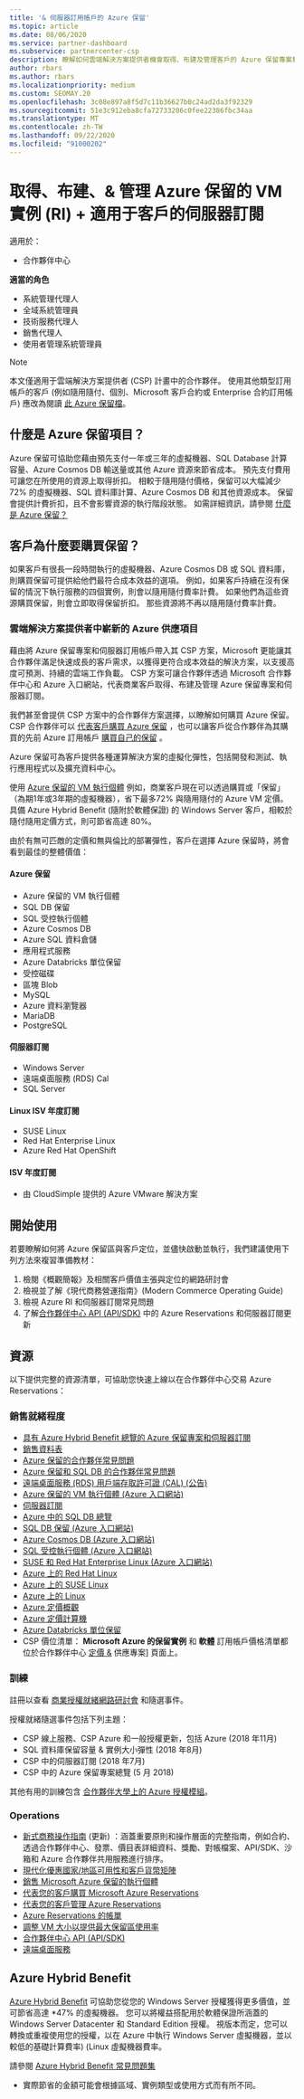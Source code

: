 ```yaml
---
title: '& 伺服器訂用帳戶的 Azure 保留'
ms.topic: article
ms.date: 08/06/2020
ms.service: partner-dashboard
ms.subservice: partnercenter-csp
description: 瞭解如何雲端解決方案提供者機會取得、布建及管理客戶的 Azure 保留專案和伺服器訂閱。
author: rbars
ms.author: rbars
ms.localizationpriority: medium
ms.custom: SEOMAY.20
ms.openlocfilehash: 3c08e897a8f5d7c11b36627b0c24ad2da3f92329
ms.sourcegitcommit: 51e3c912eba8cfa72733206c0fee22386fbc34aa
ms.translationtype: MT
ms.contentlocale: zh-TW
ms.lasthandoff: 09/22/2020
ms.locfileid: "91000202"
---
```

# <a name="acquire-provision--manage-azure-reserved-vm-instances-ri--server-subscriptions-for-customers"></a>取得、布建、& 管理 Azure 保留的 VM 實例 (RI) + 適用于客戶的伺服器訂閱

適用於：

- 合作夥伴中心

**適當的角色**

- 系統管理代理人
- 全域系統管理員
- 技術服務代理人
- 銷售代理人
- 使用者管理系統管理員

> [!NOTE]
> 本文僅適用于雲端解決方案提供者 (CSP) 計畫中的合作夥伴。 使用其他類型訂用帳戶的客戶 (例如隨用隨付、個別、Microsoft 客戶合約或 Enterprise 合約訂用帳戶) 應改為閱讀 [此 Azure 保留檔](/azure/cost-management-billing/reservations)。


## <a name="what-are-azure-reservations"></a>什麼是 Azure 保留項目？

Azure 保留可協助您藉由預先支付一年或三年的虛擬機器、SQL Database 計算容量、Azure Cosmos DB 輸送量或其他 Azure 資源來節省成本。 預先支付費用可讓您在所使用的資源上取得折扣。 相較于隨用隨付價格，保留可以大幅減少72% 的虛擬機器、SQL 資料庫計算、Azure Cosmos DB 和其他資源成本。 保留會提供計費折扣，且不會影響資源的執行階段狀態。 如需詳細資訊，請參閱 [什麼是 Azure 保留？](/azure/billing/billing-save-compute-costs-reservations)

## <a name="why-should-customers-buy-a-reservation"></a>客戶為什麼要購買保留？

如果客戶有很長一段時間執行的虛擬機器、Azure Cosmos DB 或 SQL 資料庫，則購買保留可提供給他們最符合成本效益的選項。 例如，如果客戶持續在沒有保留的情況下執行服務的四個實例，則會以隨用隨付費率計費。 如果他們為這些資源購買保留，則會立即取得保留折扣。 那些資源將不再以隨用隨付費率計費。

### <a name="compelling-new-azure-offer-in-csp"></a>雲端解決方案提供者中嶄新的 Azure 供應項目

藉由將 Azure 保留專案和伺服器訂用帳戶帶入其 CSP 方案，Microsoft 更能讓其合作夥伴滿足快速成長的客戶需求，以獲得更符合成本效益的解決方案，以支援高度可預測、持續的雲端工作負載。 CSP 方案可讓合作夥伴透過 Microsoft 合作夥伴中心和 Azure 入口網站，代表商業客戶取得、布建及管理 Azure 保留專案和伺服器訂閱。

我們甚至會提供 CSP 方案中的合作夥伴方案選擇，以瞭解如何購買 Azure 保留。 CSP 合作夥伴可以 [代表客戶購買 Azure 保留](azure-reservations-buying.md) ，也可以讓客戶從合作夥伴為其購買的先前 Azure 訂用帳戶 [購買自己的保留](give-customers-permission.md) 。

Azure 保留可為客戶提供各種運算解決方案的虛擬化彈性，包括開發和測試、執行應用程式以及擴充資料中心。

使用 [Azure 保留的 VM 執行個體](https://azure.microsoft.com/pricing/reserved-vm-instances/) 例如，商業客戶現在可以透過購買或「保留」（為期1年或3年期的虛擬機器），省下最多72% 與隨用隨付的 Azure VM 定價。 具備 Azure Hybrid Benefit (隨附於軟體保證) 的 Windows Server 客戶，相較於隨付隨用定價方式，則可節省高達 80%。

由於有無可匹敵的定價和無與倫比的部署彈性，客戶在選擇 Azure 保留時，將會看到最佳的整體價值：

#### <a name="azure-reservations"></a>Azure 保留

- Azure 保留的 VM 執行個體
- SQL DB 保留
- SQL 受控執行個體
- Azure Cosmos DB
- Azure SQL 資料倉儲
- 應用程式服務
- Azure Databricks 單位保留
- 受控磁碟
- 區塊 Blob
- MySQL
- Azure 資料瀏覽器
- MariaDB
- PostgreSQL

#### <a name="server-subscriptions"></a>伺服器訂閱

- Windows Server
- 遠端桌面服務 (RDS) Cal
- SQL Server

#### <a name="linux-isv-annual-subscriptions"></a>Linux ISV 年度訂閱

- SUSE Linux
- Red Hat Enterprise Linux
- Azure Red Hat OpenShift

#### <a name="isv-annual-subscriptions"></a>ISV 年度訂閱

- 由 CloudSimple 提供的 Azure VMware 解決方案

## <a name="getting-started"></a>開始使用

若要瞭解如何將 Azure 保留區與客戶定位，並儘快啟動並執行，我們建議使用下列方法來複習準備教材：

1. 檢閱《概觀簡報》及相關客戶價值主張與定位的網路研討會
2. 檢視並了解《現代商務營運指南》(Modern Commerce Operating Guide)
3. 檢視 Azure RI 和伺服器訂閱常見問題
4. 了解[合作夥伴中心 API (API/SDK)](/partner-center/develop/purchase-azure-reserved-vm-instances) 中的 Azure Reservations 和伺服器訂閱更新

## <a name="resources"></a>資源

以下提供完整的資源清單，可協助您快速上線以在合作夥伴中心交易 Azure Reservations：

### <a name="sales-readiness"></a>銷售就緒程度

- [具有 Azure Hybrid Benefit 總覽的 Azure 保留專案和伺服器訂閱](https://assetsprod.microsoft.com/Azure-reservations-and-server-subscriptions-with-azure-hybrid-benefit.pptx)
- [銷售資料表](https://assetsprod.microsoft.com/mpn/Azure-RI-Sales-Sheet-CSP.pdf)
- [Azure 保留的合作夥伴常見問題](https://assetsprod.microsoft.com/Partner-faq-for-azure-reservations.docx)
- [Azure 保留和 SQL DB 的合作夥伴常見問題](https://assetsprod.microsoft.com/Partner-faq-for-azure-reservations-sql-db.docx)
- [遠端桌面服務 (RDS) 用戶端存取許可證 (CAL)  (公告) ](https://cloudblogs.microsoft.com/windowsserver/2018/10/03/remote-desktop-services-2019-generally-available-with-windows-server-2019/)
- [Azure 保留的 VM 執行個體 (Azure 入口網站) ](/azure/virtual-machines/windows/prepay-reserved-vm-instances)
- [伺服器訂閱](csp-software-subscriptions.md)
- [Azure 中的 SQL DB 總覽](https://assetsprod.microsoft.com/Sql-db-in-azure-overview.pptx)
- [SQL DB 保留 (Azure 入口網站) ](/azure/sql-database/sql-database-reserved-capacity)
- [Azure Cosmos DB (Azure 入口網站) ](/azure/cosmos-db/cosmos-db-reserved-capacity)
- [SQL 受控執行個體 (Azure 入口網站) ](/azure/sql-database/sql-database-managed-instance)
- [SUSE 和 Red Hat Enterprise Linux (Azure 入口網站) ](/azure/virtual-machines/linux/prepay-suse-software-charges)
- [Azure 上的 Red Hat Linux](https://azure.com/redhat)
- [Azure 上的 SUSE Linux](https://azure.microsoft.com/overview/linux-on-azure/suse/)
- [Azure 上的 Linux](https://azure.microsoft.com/overview/linux-on-azure/)
- [Azure 定價概觀](https://azure.microsoft.com/pricing/)
- [Azure 定價計算機](https://azure.microsoft.com/pricing/calculator)
- [Azure Databricks 單位保留](/azure/billing/billing-prepay-databricks-reserved-capacity)
- CSP 價位清單： **Microsoft Azure 的保留實例** 和 **軟體** 訂用帳戶價格清單都位於合作夥伴中心 [定價 &](https://partner.microsoft.com/pcv/sales) 供應專案] 頁面上。

### <a name="training"></a>訓練

註冊以查看 [商業授權就緒網路研討會](https://commercial-licensing.eventbuilder.com/FY2019_ALL) 和隨選事件。

授權就緒隨選事件包括下列主題：

- CSP 線上服務、CSP Azure 和一般授權更新，包括 Azure (2018 年11月) 
- SQL 資料庫保留容量 & 實例大小彈性 (2018 年8月) 
- CSP 中的伺服器訂閱 (2018 年7月) 
- CSP 中的 Azure 保留專案總覽 (5 月 2018) 

其他有用的訓練包含 [合作夥伴大學上的 Azure 授權模組](https://aka.ms/azure_partner_licensing)。

### <a name="operations"></a>Operations

- [新式商務操作指南](https://assetsprod.microsoft.com/mpn/Partner-Center-Modern-Commerce-Operating-Guide.docx) (更新) ：涵蓋重要原則和操作層面的完整指南，例如合約、透過合作夥伴中心、發票、價目表詳細資料、獎勵、對帳檔案、API/SDK、沙箱和 Azure 合作夥伴共用服務進行排序。
- [現代化優惠國家/地區可用性和客戶貨幣矩陣](https://assetsprod.microsoft.com/modern-offers-country-currency-availability.xlsx)
- [銷售 Microsoft Azure 保留的執行個體](azure-reservations.md)
- [代表您的客戶購買 Microsoft Azure Reservations](azure-reservations-buying.md)
- [代表您的客戶管理 Azure Reservations](azure-reservations-manage.md)
- [Azure Reservations 的帳單](azure-plan-billing.md)
- [調整 VM 大小以提供最大保留區使用率](azure-usage.md)
- [合作夥伴中心 API (API/SDK) ](/partner-center/develop/purchase-azure-reserved-vm-instances)
- [遠端桌面服務](/windows-server/remote/remote-desktop-services/welcome-to-rds)

## <a name="azure-hybrid-benefit"></a>Azure Hybrid Benefit

[Azure Hybrid Benefit](https://azure.microsoft.com/pricing/hybrid-benefit) 可協助您從您的 Windows Server 授權獲得更多價值，並可節省高達 *47% 的虛擬機器。 您可以將權益搭配用於軟體保證所涵蓋的 Windows Server Datacenter 和 Standard Edition 授權。 視版本而定，您可以轉換或重複使用您的授權，以在 Azure 中執行 Windows Server 虛擬機器，並以較低的基礎計算費率)  (Linux 虛擬機器費率。

請參閱 [Azure Hybrid Benefit 常見問題集](https://azure.microsoft.com/pricing/hybrid-benefit/faq/)

* 實際節省的金額可能會根據區域、實例類型或使用方式而有所不同。
